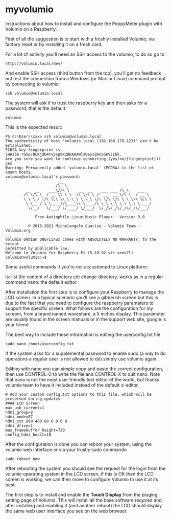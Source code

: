 # myvolumio

Instructions about how to install and configure the PeppyMeter plugin with Volumio on a Raspberry.

First of all the suggestion is to start with a freshly installed Volumio, via factory reset or by installing it on a fresh card.

For a lot of activity you'll need an SSH access to the volumio, to do so go to
```
http://volumio.local/dev/
```
And enable SSH access (third button from the top), you'll get no feedback but test the connection from a Windows (or Mac or Linux) command prompt by connecting to volumio:
```
ssh volumio@volumio.local
```
The system will ask if to trust the raspberry key and then asks for a password, that is the default:
```
volumio
```

This is the expected result:
```
PS C:\Users\xxx> ssh volumio@volumio.local
The authenticity of host 'volumio.local (192.168.178.123)' can't be established.
ECDSA key fingerprint is SHA256:rGUp/DLKjdD4tV2cp0K2BRAAAWlXQeyJZHsoSK92Lbk.
Are you sure you want to continue connecting (yes/no/[fingerprint])? yes
Warning: Permanently added 'volumio.local' (ECDSA) to the list of known hosts.
volumio@volumio.local's password:
                       ___
                      /\_ \                        __
         __  __    ___\//\ \    __  __    ___ ___ /\_\    ___
        /\ \/\ \  / __`\\ \ \  /\ \/\ \ /' __` __`\/\ \  / __`\
        \ \ \_/ |/\ \L\ \\_\ \_\ \ \_\ \/\ \/\ \/\ \ \ \/\ \L\ \
         \ \___/ \ \____//\____\\ \____/\ \_\ \_\ \_\ \_\ \____/
          \/__/   \/___/ \/____/ \/___/  \/_/\/_/\/_/\/_/\/___/

             Free Audiophile Linux Music Player - Version 3.0

          © 2015-2021 Michelangelo Guarise - Volumio Team - Volumio.org

Volumio Debian GNU/Linux comes with ABSOLUTELY NO WARRANTY, to the extent
permitted by applicable law.
Welcome to Volumio for Raspberry Pi (5.10.92-v7+ armv7l)
volumio@volumio:~$
```

Some useful commands if you're not accustomed to Linux platform:

ls: list the content of a directory
cd: change directory, works as in a regular command
nano: the default editor

After installation the first step is to configure your Raspberry to manage the LCD screen. In a typical scenario you'll see a gibberish screen but this is due to the fact that you need to configure the raspberry paramaters to support the specific screen. What follows are the configuration for my screem, from a brand named waveshare, a 5 inches display. This parameter are usually found in the screen manuals or in the support web site, google is your friend.

The best way to include these information is editing the userconfig.txt file

```
sudo nano /boot/userconfig.txt
```
If the system asks for a supplemental password to enable sudo (a way to do operations a regular user is not allowed to do) simply use volumio again.

Editing with nano you can simply copy and paste the correct configuration, then use CONTROL-O to write the file and CONTROL-X to quit nano. Note that nano is not the most user friendly text editor of the world, but thanks volumio team to have it included instead of the default vi editor.

```
# Add your custom config.txt options to this file, which will be preserved during updates
#### LCD Screen
max_usb_current=1
hdmi_group=2
hdmi_mode=87
hdmi_cvt 800 480 60 6 0 0 0
hdmi_drive=1
max_framebuffer_height=720
config_hdmi_boost=10
```
After the configuration is done you can reboot your system, using the volumio web interface or via your trustly sudo commando
```
sudo reboot now
```
After rebooting the system you should see the request for the login from the volumio operating system in the LCD screen, if this is OK then the LCD screen is working, we can then move to configure Volumio to use it at its best.

The first step is to install and enable the **Touch Display** from the pluging setting page of Volumio. This will install all the base software required and, after installing and enabling it (and another reboot) the LCD should display the same web user interface you see on the web browser.
